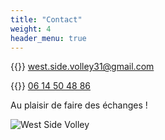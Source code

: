 ```yaml
---
title: "Contact"
weight: 4
header_menu: true
---
```


{{<icon class="fa fa-envelope">}}&nbsp;[west.side.volley31@gmail.com](mailto:west.side.volley31@gmail.com)

{{<icon class="fa fa-phone">}}&nbsp;[06 14 50 48 86](tel:+33614504886)

Au plaisir de faire des échanges !


![West Side Volley](images/logo.jpg)
